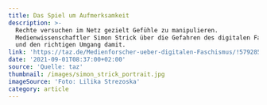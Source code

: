 ```yaml
---
title: Das Spiel um Aufmerksamkeit
description: >-
  Rechte versuchen im Netz gezielt Gefühle zu manipulieren.
  Medienwissenschaftler Simon Strick über die Gefahren des digitalen Faschismus
  und den richtigen Umgang damit.
link: 'https://taz.de/Medienforscher-ueber-digitalen-Faschismus/!5792856/'
date: '2021-09-01T08:37:00+02:00'
source: 'Quelle: taz'
thumbnail: /images/simon_strick_portrait.jpg
imageSource: 'Foto: Lilika Strezoska'
category: article
---
```


